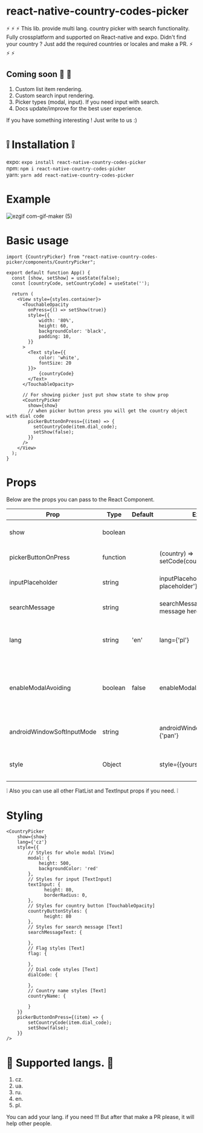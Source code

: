 # react-native-country-codes-picker

:zap: :zap: :zap: This lib. provide multi lang. country picker with search functionality. Fully crossplatform and supported on React-native and expo.
Didn't find your country ? Just add the required countries or locales and make a PR. :zap: :zap: :zap:

## Coming soon :muscle: :pray:

1. Custom list item rendering. 
2. Custom search input rendering.
3. Picker types (modal, input). If you need input with search.
4. Docs update/improve for the best user experience.

If you have something interesting ! Just write to us :)

# :grey_exclamation: Installation :grey_exclamation:

expo: `expo install react-native-country-codes-picker`  
npm: `npm i react-native-country-codes-picker`  
yarn: `yarn add react-native-country-codes-picker`

# Example

![ezgif com-gif-maker (5)](https://user-images.githubusercontent.com/47904385/112475469-223a5080-8d71-11eb-92c0-43583056e30c.gif)

# Basic usage
```JS
import {CountryPicker} from "react-native-country-codes-picker/components/CountryPicker";

export default function App() {
  const [show, setShow] = useState(false);
  const [countryCode, setCountryCode] = useState('');

  return (
    <View style={styles.container}>
      <TouchableOpacity
        onPress={() => setShow(true)}
        style={{
            width: '80%',
            height: 60,
            backgroundColor: 'black',
            padding: 10,
        }}
      >
        <Text style={{
            color: 'white',
            fontSize: 20
        }}>
            {countryCode}
        </Text>
      </TouchableOpacity>

      // For showing picker just put show state to show prop
      <CountryPicker
        show={show}
        // when picker button press you will get the country object with dial code
        pickerButtonOnPress={(item) => {
          setCountryCode(item.dial_code);
          setShow(false);
        }}
      />
    </View>
  );
}
```

# Props
Below are the props you can pass to the React Component.

| Prop  | Type | Default | Example | Description |
| ------------- | ------------- | ------------- | ------------- | ------------- |
| show  | boolean | | |  This prop using for displaying the modal. Put your show state here. |
| pickerButtonOnPress | function | | (country) => setCode(country.dial_code) | Put your function/functions here for getting country data from picker. | 
| inputPlaceholder | string | | inputPlaceholder={'Your placeholder'} | If you need a custom placeholder for your input you may need this prop. | 
| searchMessage | string | | searchMessage={'Some search message here'} | If you want to customize search message just use this prop. | 
| lang | string | 'en' | lang={'pl'} | If you need to change the lang. just put one of supported lang. Or if you didn't find required lang just add them and make a PR :) |
| enableModalAvoiding | boolean | false | enableModalAvoiding={true} | Is modal should avoid keyboard ? On android to work required to use with androidWindowSoftInputMode with value pan, by default android will avoid keyboard by itself | 
| androidWindowSoftInputMode | string |  | androidWindowSoftInputMode={'pan'} | Basicaly android avoid keyboard by itself, if you want to use custom avoiding you may use this prop | 
| style  | Object | | style={{yoursStylesHere}} |  If you want to change styles for component you probably need this props. You can check the styling part below. |

:grey_exclamation: Also you can use all other FlatList and TextInput props if you need. :grey_exclamation:

# Styling
```JS
<CountryPicker
    show={show}
    lang={'cz'}
    style={{
        // Styles for whole modal [View]
        modal: {
            height: 500,
            backgroundColor: 'red'
        },
        // Styles for input [TextInput]
        textInput: {
              height: 80,
              borderRadius: 0,
        },
        // Styles for country button [TouchableOpacity]
        countryButtonStyles: {
              height: 80
        },
        // Styles for search message [Text]
        searchMessageText: {

        },
        // Flag styles [Text]
        flag: {

        },
        // Dial code styles [Text]
        dialCode: {

        },
        // Country name styles [Text]
        countryName: {

        }
    }}
    pickerButtonOnPress={(item) => {
        setCountryCode(item.dial_code);
        setShow(false);
    }}
/>
```

# :crossed_flags: Supported langs. :crossed_flags:

1. cz.
2. ua.
3. ru.
4. en.
5. pl.

You can add your lang. if you need !!! But after that make a PR please, it will help other people.
